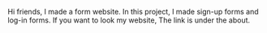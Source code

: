 Hi friends, I made a form website. In this project, I made sign-up forms and log-in forms. If you want to look my website, The link is under the about. 

